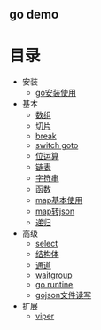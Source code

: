 ## go demo

# 目录
- 安装
    - [go安装使用](doc/7.1.md)
- 基本
    - [数组](base/array.go)
    - [切片](base/slice.go)
    - [break](base/break.go)
    - [switch goto](base/switch_goto.go)
    - [位运算](base/bit.go)
    - [链表](base/list.go)
    - [字符串](base/str.go)
    - [函数](base/func.go)
    - [map基本使用](base/map.go)
    - [map转json](base/map_to_json.go)
    - [递归](base/recursion.go)
- 高级
    - [select](base/select.go)
    - [结构体](base/struct.go)
    - [通道](base/chan.go)
    - [waitgroup](base/wg.go)
    - [go runtine](base/runtine.go)
    - [gojson文件读写](base/json.go)
- 扩展
    - [viper](viper/c2.go)
